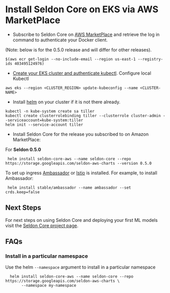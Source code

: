 # Install Seldon Core on EKS via AWS MarketPlace

 * Subscribe to Seldon Core on [AWS MarketPlace](https://aws.amazon.com/marketplace/seller-profile?id=cec67450-7a7e-43d5-8e5f-61e94e7c9e03&ref=dtl_B07KCNBCHV) and retrieve the log in command to authenticate your Docker client.

 (Note: below is for the 0.5.0 release and will differ for other releases).
  ```
  $(aws ecr get-login --no-include-email --region us-east-1 --registry-ids 403495124976)
  ```

 * [Create your EKS cluster and authenticate kubectl](https://docs.aws.amazon.com/eks/latest/userguide/getting-started.html).
   Configure local Kubectl
  ```
  aws eks --region <CLUSTER_REGION> update-kubeconfig --name <CLUSTER-NAME>
  ```

 * Install [helm](https://docs.helm.sh/) on your cluster if it is not there already.
  ```
  kubectl -n kube-system create sa tiller
  kubectl create clusterrolebinding tiller --clusterrole cluster-admin --serviceaccount=kube-system:tiller
  helm init --service-account tiller
  ```

 * Install Seldon Core for the release you subscribed to on Amazon MarketPlace:

For **Seldon 0.5.0**

 ```
  helm install seldon-core-aws --name seldon-core --repo https://storage.googleapis.com/seldon-aws-charts --version 0.5.0
 ```

To set up ingress [Ambassador](https://www.getambassador.io/user-guide/helm/) or [Istio](https://istio.io/docs/setup/install/helm/) is installed. For example, to install Ambassador:

 ```
  helm install stable/ambassador --name ambassador --set crds.keep=false
 ```

## Next Steps

For next steps on using Seldon Core and deploying your first ML models visit the [Seldon Core project page](https://github.com/SeldonIO/seldon-core).

## FAQs

### Install in a particular namespace

Use the helm ```--namespace``` argument to install in a particular namespace


 ```
   helm install seldon-core-aws --name seldon-core --repo https://storage.googleapis.com/seldon-aws-charts \
        --namespace my-namespace
 ```

